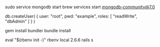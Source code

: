sudo service mongodb start
brew services start mongodb-community@7.0

db.createUser(
   {
     user: "root",
     pwd: "example",
     roles: [ "readWrite", "dbAdmin" ]
   }
)

gem install bundler
bundle install

eval "$(rbenv init -)"
rbenv local 2.6.6
rails s